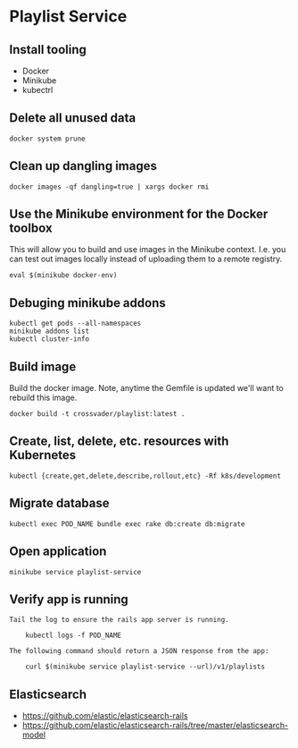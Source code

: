 # Playlist Service

## Install tooling

 * Docker
 * Minikube
 * kubectrl

## Delete all unused data

    docker system prune

## Clean up dangling images

    docker images -qf dangling=true | xargs docker rmi

## Use the Minikube environment for the Docker toolbox

This will allow you to build and use images in the Minikube context. I.e. you
can test out images locally instead of uploading them to a remote registry.

    eval $(minikube docker-env)

## Debuging minikube addons

    kubectl get pods --all-namespaces
    minikube addons list
    kubectl cluster-info

## Build image

Build the docker image. Note, anytime the Gemfile is updated we'll want to
rebuild this image.

    docker build -t crossvader/playlist:latest .

## Create, list, delete, etc. resources with Kubernetes

    kubectl {create,get,delete,describe,rollout,etc} -Rf k8s/development

## Migrate database

    kubectl exec POD_NAME bundle exec rake db:create db:migrate

## Open application

    minikube service playlist-service

## Verify app is running

    Tail the log to ensure the rails app server is running.

        kubectl logs -f POD_NAME

    The following command should return a JSON response from the app:

        curl $(minikube service playlist-service --url)/v1/playlists

## Elasticsearch

 * https://github.com/elastic/elasticsearch-rails
 * https://github.com/elastic/elasticsearch-rails/tree/master/elasticsearch-model
